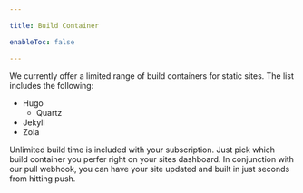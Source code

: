 ```yaml
---

title: Build Container

enableToc: false

---
```


We currently offer a limited range of build containers for static sites. The list includes the following:
- Hugo
	- Quartz
- Jekyll
- Zola

Unlimited build time is included with your subscription. Just pick which build container you perfer right on your sites dashboard. In conjunction with our pull webhook, you can have your site updated and built in just seconds from hitting push. 